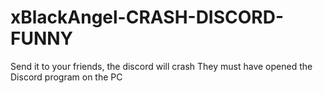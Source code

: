# xBlackAngel-CRASH-DISCORD-FUNNY

Send it to your friends, the discord will crash
They must have opened the Discord program on the PC
